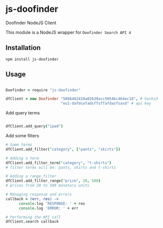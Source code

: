 js-doofinder
=============

Doofinder NodeJS Client

This module is a NodeJS wrapper for `Doofinder Search API 4`


Installation
------------
`npm install js-doofinder`

Usage
-----
```coffeescript

Doofinder = require "js-doofinder"

dfClient = new Doofinder "5886462410a02639acc5054bc464ec18", # hashid 
					     "eu1-dafdsafadsffsffafdasfsasd" # api key

```
Add query terms
```coffeescript

dfClient.add_query("ipad")
```
Add some filters
```coffeescript
# Some terms
dfClient.add_filter("category", ["pants", "skirts"])

# Adding a term
dfClient.add_filter_term("category", "t-shirts")
# filter terms will be: pants, skirts and t-shirts

# Adding a range_filter
dfClient.add_filter_range("price", 20, 500)
# prices from 20 to 500 monetary units

# Managing response and errors
callback = (err, res) ->
      console.log 'RESPONSE: ' + res
      console.log 'ERROR: ' + err

# Performing the API call
dfClient.search callback

```
